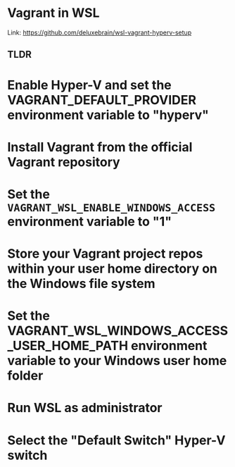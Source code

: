 Vagrant in WSL
================================

Link: https://github.com/deluxebrain/wsl-vagrant-hyperv-setup

TLDR
--------------------------------
# Enable Hyper-V and set the VAGRANT_DEFAULT_PROVIDER environment variable to "hyperv"
# Install Vagrant from the official Vagrant repository
# Set the `VAGRANT_WSL_ENABLE_WINDOWS_ACCESS` environment variable to "1"
# Store your Vagrant project repos within your user home directory on the Windows file system
# Set the VAGRANT_WSL_WINDOWS_ACCESS_USER_HOME_PATH environment variable to your Windows user home folder
# Run WSL as administrator
# Select the "Default Switch" Hyper-V switch
